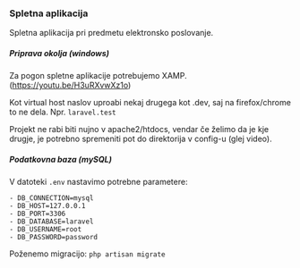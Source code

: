 ### Spletna aplikacija
Spletna aplikacija pri predmetu elektronsko poslovanje.

##### Priprava okolja (windows)
Za pogon spletne aplikacije potrebujemo XAMP.
(https://youtu.be/H3uRXvwXz1o)

Kot virtual host naslov uproabi nekaj drugega kot .dev, saj
na firefox/chrome to ne dela. Npr. `laravel.test`

Projekt ne rabi biti nujno v apache2/htdocs, vendar če
želimo da je kje drugje, je potrebno spremeniti pot do
direktorija v config-u (glej video).

##### Podatkovna baza (mySQL)
V datoteki `.env` nastavimo potrebne parametere:
```
- DB_CONNECTION=mysql
- DB_HOST=127.0.0.1
- DB_PORT=3306
- DB_DATABASE=laravel
- DB_USERNAME=root
- DB_PASSWORD=password
```

Poženemo migracijo:
`php artisan migrate`


